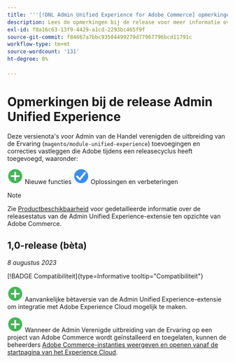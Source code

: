```yaml
---
title: '''[!DNL Admin Unified Experience for Adobe Commerce] opmerkingen vrijgeven'
description: Lees de opmerkingen bij de release voor meer informatie over de meest recente release van de [!DNL Admin Unified Experience] uitbreiding voor de handel.
exl-id: f8a16c63-13f9-4429-a1cd-2293bc465f9f
source-git-commit: f84667a7bbc93504499279d77967796bcd11791c
workflow-type: tm+mt
source-wordcount: '131'
ht-degree: 0%

---
```


# Opmerkingen bij de release Admin Unified Experience

Deze versienota&#39;s voor Admin van de Handel verenigden de uitbreiding van de Ervaring (`magento/module-unified-experience`) toevoegingen en correcties vastleggen die Adobe tijdens een releasecyclus heeft toegevoegd, waaronder:

![Nieuw](../assets/new.svg) Nieuwe functies
![Probleem opgelost](../assets/fix.svg) Oplossingen en verbeteringen


>[!NOTE]
>
>Zie [Productbeschikbaarheid](https://experienceleague.adobe.com/docs/commerce-operations/release/product-availability.html) voor gedetailleerde informatie over de releasestatus van de Admin Unified Experience-extensie ten opzichte van Adobe Commerce.

## 1,0-release (bèta)

*8 augustus 2023*

[!BADGE Compatibiliteit]{type=Informative tooltip="Compatibiliteit"}

![Nieuw](../assets/new.svg) Aanvankelijke bètaversie van de Admin Unified Experience-extensie om integratie met Adobe Experience Cloud mogelijk te maken.

![Nieuw](../assets/new.svg) Wanneer de Admin Verenigde uitbreiding van de Ervaring op een project van Adobe Commerce wordt geïnstalleerd en toegelaten, kunnen de beheerders [Adobe Commerce-instanties weergeven en openen vanaf de startpagina van het Experience Cloud](admin-unified-experience-integration-overview.md).
